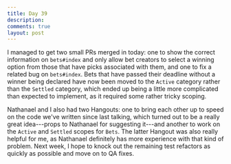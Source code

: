 ```yaml
---
title: Day 39
description: 
comments: true
layout: post
---
```

I managed to get two small PRs merged in today: one to show the correct information on `bets#index` and only allow bet creators to select a winning option from those that have picks associated with them, and one to fix a related bug on `bets#index`. Bets that have passed their deadline without a winner being declared have now been moved to the `Active` category rather than the `Settled` category, which ended up being a little more complicated than expected to implement, as it required some rather tricky scoping.

Nathanael and I also had two Hangouts: one to bring each other up to speed on the code we've written since last talking, which turned out to be a really great idea---props to Nathanael for suggesting it---and another to work on the `Active` and `Settled` scopes for `Bets`. The latter Hangout was also really helpful for me, as Nathanael definitely has more experience with that kind of problem. Next week, I hope to knock out the remaining test refactors as quickly as possible and move on to QA fixes.
